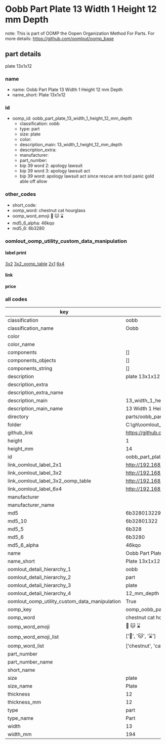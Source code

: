 # Oobb Part Plate 13 Width 1 Height 12 mm Depth  

note: This is part of OOMP the Oopen Organization Method For Parts. For more details: https://github.com/oomlout/oomp_base

##  part details
  



plate 13x1x12



### name
* name: Oobb Part Plate 13 Width 1 Height 12 mm Depth
* name_short: Plate 13x1x12 
### id
* oomp_id: oobb_part_plate_13_width_1_height_12_mm_depth
  * classification: oobb
  * type: part
  * size: plate
  * color: 
  * description_main: 13_width_1_height_12_mm_depth
  * description_extra: 
  * manufacturer: 
  * part_number: 
  * bip 39 word 2: apology lawsuit
  * bip 39 word 3: apology lawsuit act
  * bip 39 word: apology lawsuit act since rescue arm tool panic gold able off allow

### other_codes
* short_code: 
* oomp_word: chestnut cat hourglass
* oomp_word_emoji :chestnut: :cat: :hourglass:
* md5_6_alpha: 46kqo
* md5_6: 6b3280






### oomlout_oomp_utility_custom_data_manipulation
#### label print
[3x2](http://192.168.1.245:1112/?label=oomp%2046kqo)
[3x2_oomp_table](http://192.168.1.108:1112/?label=oomp%2046kqo)
[2x1](http://192.168.1.242:1112/?label=oomp%2046kqo)
[6x4](http://192.168.1.55:1112/?label=oomp%2046kqo)    

#### link

                              

#### price







### all codes 
| key | value |  
| --- | --- |  
| classification | oobb |  
| classification_name | Oobb |  
| color |  |  
| color_name |  |  
| components | [] |  
| components_objects | [] |  
| components_string | [] |  
| description | plate 13x1x12 |  
| description_extra |  |  
| description_extra_name |  |  
| description_main | 13_width_1_height_12_mm_depth |  
| description_main_name | 13 Width 1 Height 12 mm Depth |  
| directory | parts/oobb_part_plate_13_width_1_height_12_mm_depth |  
| folder | C:\gh\oomlout_oobb_version_4_generated_parts\things\oobb_part_plate_13_width_1_height_12_mm_depth |  
| github_link | https://github.com/oomlout/oomlout_oomp_part_src/tree/main/parts/oobb_part_plate_13_width_1_height_12_mm_depth |  
| height | 1 |  
| height_mm | 14 |  
| id | oobb_part_plate_13_width_1_height_12_mm_depth |  
| link_oomlout_label_2x1 | http://192.168.1.242:1112/?label=oomp%2046kqo |  
| link_oomlout_label_3x2 | http://192.168.1.245:1112/?label=oomp%2046kqo |  
| link_oomlout_label_3x2_oomp_table | http://192.168.1.108:1112/?label=oomp%2046kqo |  
| link_oomlout_label_6x4 | http://192.168.1.55:1112/?label=oomp%2046kqo |  
| manufacturer |  |  
| manufacturer_name |  |  
| md5 | 6b328013229fbc942edb9c9204df8853 |  
| md5_10 | 6b32801322 |  
| md5_5 | 6b328 |  
| md5_6 | 6b3280 |  
| md5_6_alpha | 46kqo |  
| name | Oobb Part Plate 13 Width 1 Height 12 mm Depth |  
| name_short | Plate 13x1x12  |  
| oomlout_detail_hierarchy_1 | oobb |  
| oomlout_detail_hierarchy_2 | part |  
| oomlout_detail_hierarchy_3 | plate |  
| oomlout_detail_hierarchy_4 | 12_mm_depth |  
| oomlout_oomp_utility_custom_data_manipulation | True |  
| oomp_key | oomp_oobb_part_plate_13_width_1_height_12_mm_depth |  
| oomp_word | chestnut cat hourglass |  
| oomp_word_emoji | :chestnut: :cat: :hourglass: |  
| oomp_word_emoji_list | [':chestnut:', ':cat:', ':hourglass:'] |  
| oomp_word_list | ['chestnut', 'cat', 'hourglass'] |  
| part_number |  |  
| part_number_name |  |  
| short_name |  |  
| size | plate |  
| size_name | Plate |  
| thickness | 12 |  
| thickness_mm | 12 |  
| type | part |  
| type_name | Part |  
| width | 13 |  
| width_mm | 194 |  

